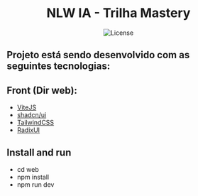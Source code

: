 <h1 align="center"> NLW IA - Trilha Mastery</h1>

<p align="center">
  <img alt="License" src="https://img.shields.io/static/v1?label=license&message=MIT&color=49AA26&labelColor=000000">
</p>

## Projeto está sendo desenvolvido com as seguintes tecnologias:

## Front (Dir web):

- [ViteJS](https://vitejs.dev/)
- [shadcn/ui](https://ui.shadcn.com/)
- [TailwindCSS](https://tailwindcss.com/)
- [RadixUI](https://www.radix-ui.com/)

## Install and run

 - cd web
 - npm install
 - npm run dev

<!-- 
- [NodeJS](https://nodejs.org/)
- [TypeScript](https://www.typescriptlang.org/)
- [Fastify](https://www.fastify.io/)
- [Prisma](https://www.prisma.io/)

- [ReactJS](https://reactjs.org/)
- [TailwindCSS](https://tailwindcss.com/)
- [React Native](https://reactnative.dev/)
- [Expo](https://expo.io/)


## Customizações:

- Foram adicionados 
-->

